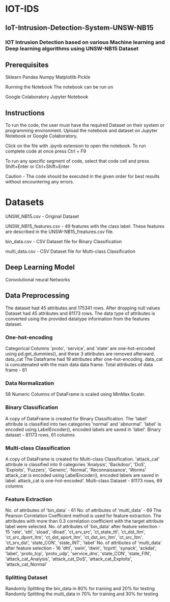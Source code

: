 # IOT-IDS

## IoT-Intrusion-Detection-System-UNSW-NB15
### IOT Intrusion Detection based on various Machine learning and Deep learning algorithms using UNSW-NB15 Dataset


## Prerequisites
Sklearn
Pandas
Numpy
Matplotlib
Pickle

Running the Notebook
The notebook can be run on

Google Colaboratory
Jupyter Notebook

## Instructions
To run the code, the user must have the required Dataset on their system or programming environment.
Upload the notebook and dataset on Jupyter Notebook or Google Colaboratory.

Click on the file with .ipynb extension to open the notebook. To run complete code at once press Ctrl + F9

To run any specific segment of code, select that code cell and press Shift+Enter or Ctrl+Shift+Enter

Caution - The code should be executed in the given order for best results without encountering any errors.

# Datasets
UNSW_NB15.csv - Original Dataset

UNSW_NB15_features.csv - 49 features with the class label. These features are described in the UNSW-NB15_freatures.csv file.

bin_data.csv - CSV Dataset file for Binary Classification

multi_data.csv - CSV Dataset file for Multi-class Classification


## Deep Learning Model
Convolutional neural Networks 

## Data Preprocessing
The dataset had 45 attributes and 175341 rows.
After dropping null values Dataset had 45 attributes and 81173 rows.
The data type of attributes is converted using the provided datatype information from the features dataset.

### One-hot-encoding
Categorical Columns 'proto', 'service', and 'state' are one-hot-encoded using pd.get_dummies(), and these 3 attributes are removed afterward.
data_cat The Dataframe had 19 attributes after one-hot-encoding.
data_cat is concatenated with the main data data frame.
Total attributes of data frame - 61

### Data Normalization
58 Numeric Columns of DataFrame is scaled using MinMax Scaler.

### Binary Classification

A copy of DataFrame is created for Binary Classification.
The 'label' attribute is classified into two categories 'normal' and 'abnormal'.
'label' is encoded using LabelEncoder(), encoded labels are saved in 'label'.
Binary dataset - 81173 rows, 61 columns

### Multi-class Classification
A copy of DataFrame is created for Multi-class Classification.
'attack_cat' attribute is classified into 9 categories 'Analysis', 'Backdoor', 'DoS', 'Exploits', 'Fuzzers', 'Generic', 'Normal', 'Reconnaissance', 'Worms'
attack_cat is encoded using LabelEncoder(), encoded labels are saved in label.
attack_cat is one-hot-encoded'.
Multi-class Dataset - 81173 rows, 69 columns

### Feature Extraction
No. of attributes of 'bin_data' - 61
No. of attributes of 'multi_data' - 69
The Pearson Correlation Coefficient method is used for feature extraction.
The attributes with more than 0.3 correlation coefficient with the target attribute label were selected.
No. of attributes of 'bin_data' after feature selection - 15
'rate', 'sttl', 'sload', 'dload', 'ct_srv_src', 'ct_state_ttl', 'ct_dst_ltm', 'ct_src_dport_ltm', 'ct_dst_sport_ltm', 'ct_dst_src_ltm', 'ct_src_ltm', 'ct_srv_dst', 'state_CON', 'state_INT', 'label'
No. of attributes of 'multi_data' after feature selection - 16
'dttl', 'swin', 'dwin', 'tcprtt', 'synack', 'ackdat', 'label', 'proto_tcp', 'proto_udp', 'service_dns', 'state_CON', 'state_FIN', 'attack_cat_Analysis', 'attack_cat_DoS', 'attack_cat_Exploits', 'attack_cat_Normal'

### Splitting Dataset
Randomly Splitting the bin_data in 80% for training and 20% for testing
Randomly Splitting the multi_data in 70% for training and 30% for testing
